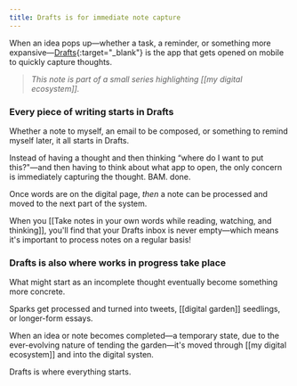 ```yaml
---
title: Drafts is for immediate note capture
---
```

When an idea pops up—whether a task, a reminder, or something more expansive—[Drafts](https://getdrafts.com/){:target="_blank"} is the app that gets opened on mobile to quickly capture thoughts.

> *This note is part of a small series highlighting [[my digital ecosystem]].*

### Every piece of writing starts in Drafts
Whether a note to myself, an email to be composed, or something to remind myself later, it all starts in Drafts.

Instead of having a thought and then thinking “where do I want to put this?"—and then having to think about what app to open, the only concern is immediately capturing the thought. BAM. done.

Once words are on the digital page, *then* a note can be processed and moved to the next part of the system.

When you [[Take notes in your own words while reading, watching, and thinking]], you'll find that your Drafts inbox is never empty—which means it's important to process notes on a regular basis!

### Drafts is also where works in progress take place
What might start as an incomplete thought eventually become something more concrete.

Sparks get processed and turned into tweets, [[digital garden]] seedlings, or longer-form essays.

When an idea or note becomes completed—a temporary state, due to the ever-evolving nature of tending the garden—it's moved through [[my digital ecosystem]] and into the digital systen.

Drafts is where everything starts.

